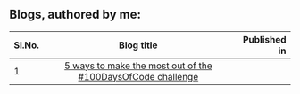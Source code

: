 ## Blogs, authored by me: <br/>
| Sl.No. | Blog title | Published in |
| :----- | :--------: | -----------: |
| 1 | [5 ways to make the most out of the #100DaysOfCode challenge](https://therangecoder.medium.com/5-ways-to-make-the-most-out-of-the-100daysofcode-challenge-9e4874669fb3) |  

 
